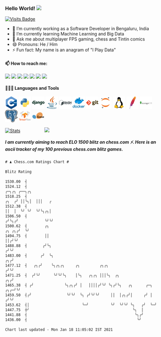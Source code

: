   ### Hello World!  <img src="https://github.com/sciencepal/sciencepal/blob/master/assets/Hi.gif" width="29px">
  [![Visits Badge](https://badges.pufler.dev/visits/sciencepal/sciencepal)](https://badges.pufler.dev/visits/sciencepal/sciencepal)
  
  - 🔭 I’m currently working as a Software Developer in Bengaluru, India
  - 🌱 I’m currently learning Machine Learning and Big Data
  - 💬 Ask me about multiplayer FPS gaming, chess and Tintin comics
  - 😄 Pronouns: He / Him
  - ⚡ Fun fact: My name is an anagram of "I Play Data"
  
  #### 📫 How to reach me:   
  [<img src="https://upload.wikimedia.org/wikipedia/commons/8/83/Steam_icon_logo.svg" width="3.5%"/>](https://steamcommunity.com/id/mongocds/)
  [<img src="https://github.com/sciencepal/sciencepal/blob/master/assets/discord-round.svg" width="3.5%"/>](https://discord.gg/MnUUbHe)
  [<img src="https://img.icons8.com/color/48/000000/twitter.png" width="3.5%"/>](https://twitter.com/sciencepal)
  [<img src="https://img.icons8.com/color/48/000000/linkedin.png" width="3.5%"/>](https://www.linkedin.com/in/adityapal1/)
  [<img src="https://img.icons8.com/fluent/48/000000/facebook-new.png" width="3.5%"/>](https://www.facebook.com/sciencepal/)
  [<img src="https://img.icons8.com/fluent/48/000000/instagram-new.png" width="3.5%"/>](https://www.instagram.com/aditya_sciencepal/)
  <a href="mailto:aditya.pal.science@gmail.com"> <img src="https://img.icons8.com/fluent/48/000000/gmail.png" width="3.5%"/> </a>
  
  #### 👨🏻‍💻 Languages and Tools <br />
  <code><img height="40" src="https://raw.githubusercontent.com/github/explore/80688e429a7d4ef2fca1e82350fe8e3517d3494d/topics/cpp/cpp.png"></code>
  <code><img height="40" src="https://raw.githubusercontent.com/github/explore/80688e429a7d4ef2fca1e82350fe8e3517d3494d/topics/python/python.png"></code>
  <code><img height="40" src="https://raw.githubusercontent.com/github/explore/80688e429a7d4ef2fca1e82350fe8e3517d3494d/topics/django/django.png"></code>
  <code><img height="40" src="https://raw.githubusercontent.com/github/explore/80688e429a7d4ef2fca1e82350fe8e3517d3494d/topics/java/java.png"></code>
  <code><img height="40" src="https://raw.githubusercontent.com/github/explore/80688e429a7d4ef2fca1e82350fe8e3517d3494d/topics/bash/bash.png"></code>
  <code><img height="40" src="https://raw.githubusercontent.com/github/explore/80688e429a7d4ef2fca1e82350fe8e3517d3494d/topics/docker/docker.png"></code>
  <code><img height="40" src="https://raw.githubusercontent.com/github/explore/80688e429a7d4ef2fca1e82350fe8e3517d3494d/topics/git/git.png"></code>
  <code><img height="40" src="https://raw.githubusercontent.com/github/explore/80688e429a7d4ef2fca1e82350fe8e3517d3494d/topics/jupyter-notebook/jupyter-notebook.png"></code>
  <code><img height="40" src="https://raw.githubusercontent.com/github/explore/80688e429a7d4ef2fca1e82350fe8e3517d3494d/topics/linux/linux.png"></code>
  <code><img height="40" src="https://raw.githubusercontent.com/github/explore/80688e429a7d4ef2fca1e82350fe8e3517d3494d/topics/maven/maven.png"></code>
  <code><img height="40" src="https://raw.githubusercontent.com/github/explore/80688e429a7d4ef2fca1e82350fe8e3517d3494d/topics/mongodb/mongodb.png"></code>
  <code><img height="40" src="https://raw.githubusercontent.com/github/explore/80688e429a7d4ef2fca1e82350fe8e3517d3494d/topics/postgresql/postgresql.png"></code>
  <code><img height="40" src="https://raw.githubusercontent.com/github/explore/80688e429a7d4ef2fca1e82350fe8e3517d3494d/topics/tensorflow/tensorflow.png"></code>
  <code><img height="40" src="https://raw.githubusercontent.com/github/explore/80688e429a7d4ef2fca1e82350fe8e3517d3494d/topics/scikit-learn/scikit-learn.png"></code>
  
  [![Stats](https://github-readme-stats.vercel.app/api?username=sciencepal&show_icons=true&theme=radical)](https://github-readme-stats.vercel.app/api?username=sciencepal&show_icons=true&theme=radical)&nbsp; &nbsp; &nbsp; &nbsp; &nbsp; &nbsp; &nbsp; &nbsp; &nbsp; &nbsp; <img src="https://github.com/sciencepal/sciencepal/blob/master/assets/saved.gif" width="195">
  
  ##### I am currently aiming to reach ELO 1500 blitz on chess.com ⚡. Here is an ascii tracker of my 100 previous chess.com blitz games.

  ```
  # ♟︎ Chess.com Ratings Chart #
  
  Blitz Rating

 1530.00  ┤
 1524.12  ┤                                                                                   ╭─╮╭╮ ╭──╮╭╮
 1518.25  ┤                                                                              ╭╮  ╭╯ ││╰╮│  │││   ╭
 1512.38  ┤                                                                              ││  │  ╰╯ ╰╯  ╰╯╰╮╭╮│
 1506.50  ┤                                                                             ╭╯╰╮╭╯            ╰╯╰╯
 1500.62  ┤        ╭╮                                                             ╭╮ ╭╮╭╯  ╰╯
 1494.75  ┤        ││                                                             ││╭╯╰╯
 1488.88  ┤       ╭╯╰╮                                                           ╭╯╰╯
 1483.00  ┤      ╭╯  ╰╮                                                       ╭╮╭╯
 1477.12  ┤   ╭╮╭╯    ╰╮╭╮╭╮     ╭╮         ╭╮╭╮                             ╭╯╰╯
 1471.25  ┤  ╭╯╰╯      ╰╯╰╯╰╮    │╰╮   ╭╮╭╮ │││╰╮  ╭╮                     ╭╮╭╯
 1465.38  ┤ ╭╯              ╰╮╭╮╭╯ │   ││││╭╯╰╯ ╰╮╭╯╰╮   ╭╮      ╭─╮  ╭╮╭─╯╰╯
 1459.50  ┤╭╯                ╰╯╰╯  ╰╮ ╭╯╰╯╰╯     ││  │╭╮╭╯│     ╭╯ │ ╭╯╰╯
 1453.62  ┤│                        ╰─╯          ╰╯  ╰╯╰╯ ╰╮   ╭╯  ╰─╯
 1447.75  ┼╯                                               ╰╮  │
 1441.88  ┤                                                 ╰╮╭╯
 1436.00  ┤                                                  ╰╯

Chart last updated - Mon Jan 18 11:05:02 IST 2021  
  ```
  
